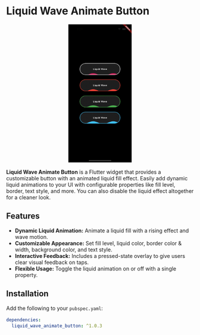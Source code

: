 # Liquid Wave Animate Button

<p align="center">
  <img src="https://raw.githubusercontent.com/mohanaprasathtech/liquid-wave-animate-button/main/demo.gif" height="370" />
</p>

**Liquid Wave Animate Button** is a Flutter widget that provides a customizable button with an animated liquid fill effect. Easily add dynamic liquid animations to your UI with configurable properties like fill level, border, text style, and more. You can also disable the liquid effect altogether for a cleaner look.

## Features

- **Dynamic Liquid Animation:** Animate a liquid fill with a rising effect and wave motion.
- **Customizable Appearance:** Set fill level, liquid color, border color & width, background color, and text style.
- **Interactive Feedback:** Includes a pressed-state overlay to give users clear visual feedback on taps.
- **Flexible Usage:** Toggle the liquid animation on or off with a single property.

## Installation

Add the following to your `pubspec.yaml`:

```yaml
dependencies:
  liquid_wave_animate_button: ^1.0.3
